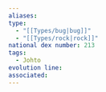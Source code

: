 ```yaml
---
aliases: 
type:
  - "[[Types/bug|bug]]"
  - "[[Types/rock|rock]]"
national dex number: 213
tags:
  - Johto
evolution line: 
associated:
---
```

